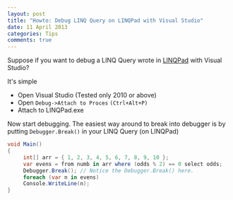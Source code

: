 ```yaml
---
layout: post
title: "Howto: Debug LINQ Query on LINQPad with Visual Studio"
date: 11 April 2013
categories: Tips
comments: true
---
```

Suppose if you want to debug a LINQ Query wrote in [LINQPad](http://www.linqpad.net/) with Visual Studio?

It's simple
 - Open Visual Studio (Tested only 2010 or above)
 - Open `Debug->Attach to Proces` `(Ctrl+Alt+P)`
 - Attach to LINQPad.exe

Now start debugging. The easiest way around to break into debugger is by putting `Debugger.Break()` in your LINQ Query (on LINQPad)

```C#
void Main()
{
     int[] arr = { 1, 2, 3, 4, 5, 6, 7, 8, 9, 10 };
     var evens = from numb in arr where (odds % 2) == 0 select odds;
     Debugger.Break(); // Notice the Debugger.Break() here.
     foreach (var n in evens)
     Console.WriteLine(n);
}
```
